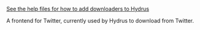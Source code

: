[See the help files for how to add downloaders to Hydrus](https://hydrusnetwork.github.io/hydrus/help/adding_new_downloaders.html)

A frontend for Twitter, currently used by Hydrus to download from Twitter.